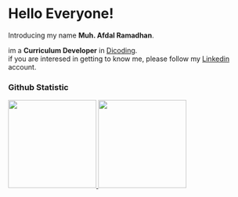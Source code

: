 # Hello Everyone! 
 
Introducing my name **Muh. Afdal Ramadhan**.<br>
 
im a **Curriculum Developer** in [Dicoding](https://www.dicoding.com/).<br>
if you are interesed in getting to know me, please follow my [Linkedin](https://www.linkedin.com/in/afdalziqri/) account.
 
### Github Statistic
<p align="left">
<a href="https://github.com/Afdalgan">
  <img height="180em" src="https://github-readme-stats-eight-theta.vercel.app/api?username=Afdalgan&show_icons=true&theme=algolia&include_all_commits=true&count_private=true"/>
  <img height="180em" src="https://github-readme-stats-eight-theta.vercel.app/api/top-langs/?username=Afdalgan&layout=compact&layout=compact&theme=algolia"/>
</a>
</p>

<!--
**Afdalgan/Afdalgan** is a ✨ _special_ ✨ repository because its `README.md` (this file) appears on your GitHub profile.

Here are some ideas to get you started:

- 🔭 I’m currently working on ...
- 🌱 I’m currently learning ...
- 👯 I’m looking to collaborate on ...
- 🤔 I’m looking for help with ...
- 💬 Ask me about ...
- 📫 How to reach me: ...
- 😄 Pronouns: ...
- ⚡ Fun fact: ...
-->
